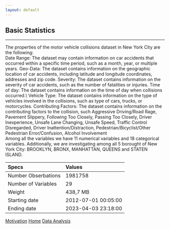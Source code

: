 ```yaml
---
layout: default
---
```


## Basic Statistics
* * *
<div class="text">
The properties of the motor vehicle collisions dataset in New York City are the following:
</div>

<div class="text">
Date Range: The dataset may contain information on car accidents that occurred within a specific time period, such as a month, year, or multiple years.
Geo-Data: The dataset contains information on the geographic location of car accidents, including latitude and longitude coordinates, addresses and zip code.
Severity: The dataset contains information on the severity of car accidents, such as the number of fatalities or injuries.
Time of day: The dataset contains information on the time of day when collisions occurred.\
Vehicle Type: The dataset contains information on the type of vehicles involved in the collisions, such as type of cars, trucks, or motorcycles.
Contributing Factors: The dataset contains information on the contributing factors to the collision, such Aggressive Driving/Road Rage, Pavement Slippery, Following Too Closely, Passing Too Closely, Driver Inexperience, Unsafe Lane Changing, Unsafe Speed, Traffic Control Disregarded, Driver Inattention/Distraction, Pedestrian/Bicyclist/Other Pedestrian Error/Confusion, Alcohol Involvement
</div>

<div class="text">
Among all the variables we have 11 numerical variables and 18 categorical variables. Additionally, we are investigating among all 5 borought of New York City: BROOKLYN, BRONX, MANHATTAN, QUEENS and STATEN ISLAND.
</div>

| Specs               | Values              |
|:--------------------|:--------------------|
| Number Obserbations | 1981758             |
| Number of Variables | 29                  |
| Weight              | 438,7 MB            |
| Starting date       | 2012-07-01 00:05:00 |
| Ending date         |2023-04-03 23:18:00  |

<div class="nextbutton-container">
  <a href="../pages/motivation.html" class="previous-button">Motivation</a>
  <a href="{{ site.baseurl }}/" class="home-button">Home</a>
  <a href="../pages/data-analysis.html" class="next-button">Data Analysis</a>
</div>

